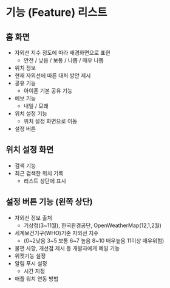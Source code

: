 # 기능 (Feature) 리스트
## 홈 화면
- 자외선 지수 정도에 따라 배경화면으로 표현 
  - 안전 / 낮음 / 보통 / 나쁨 / 매우 나쁨
- 위치 정보
- 현재 자외선에 따른 대처 방안 제시
- 공유 기능
  - 아이폰 기본 공유 기능 
- 예보 기능
  - 내일 / 모래
- 위치 설정 기능
  - 위치 설정 화면으로 이동 
- 설정 버튼 

## 위치 설정 화면
- 검색 기능
- 최근 검색한 위치 기록
  - 리스트 상단에 표시

## 설정 버튼 기능 (왼쪽 상단)
- 자외선 정보 출처
  - 기상청(3~11월), 한국환경공단, OpenWeatherMap(12,1,2월)
- 세계보건기구(WHO)기준 자외선 지수
  - (0~2낮음 3~5 보통 6~7 높음 8~10 매우높음 11이상 매우위험)
- 불편 사항, 개선점 제시 등 개발자에게 메일 기능
- 위젯기능 설정
- 알림 푸시 설정
  - 시간 지정
- 애플 워치 연동 방법